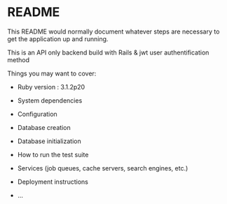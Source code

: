 # README

This README would normally document whatever steps are necessary to get the
application up and running.

This is an API only backend build with Rails & jwt user authentification method

Things you may want to cover:

* Ruby version : 3.1.2p20

* System dependencies

* Configuration

* Database creation

* Database initialization

* How to run the test suite

* Services (job queues, cache servers, search engines, etc.)

* Deployment instructions

* ...
